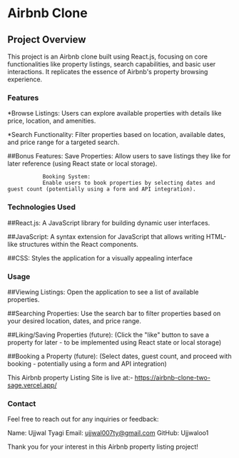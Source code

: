 # Airbnb Clone


## Project Overview

This project is an Airbnb clone built using React.js, focusing on core functionalities like property listings, search capabilities, and basic user interactions. It replicates the essence of Airbnb's property browsing experience.

### Features

*Browse Listings:
Users can explore available properties with details like price, location, and amenities.

*Search Functionality:
Filter properties based on location, available dates, and price range for a targeted search.

##Bonus Features:
               Save Properties:
               Allow users to save listings they like for later reference (using React state or local storage).

               Booking System:
               Enable users to book properties by selecting dates and guest count (potentially using a form and API integration).
               

### Technologies Used

##React.js:
A JavaScript library for building dynamic user interfaces.

##JavaScript:
A syntax extension for JavaScript that allows writing HTML-like structures within the React components.

##CSS:
Styles the application for a visually appealing interface

### Usage

##Viewing Listings:
Open the application to see a list of available properties.

##Searching Properties:
Use the search bar to filter properties based on your desired location, dates, and price range.

##Liking/Saving Properties (future):
(Click the "like" button to save a property for later - to be implemented using React state or local storage)

##Booking a Property (future):
(Select dates, guest count, and proceed with booking - potentially using a form and API integration)


This Airbnb property Listing Site is live at:- https://airbnb-clone-two-sage.vercel.app/

### Contact

Feel free to reach out for any inquiries or feedback:

Name: Ujjwal Tyagi
Email: ujjwal007ty@gmail.com
GitHub: Ujjwaloo1


Thank you for your interest in this Airbnb property listing project!
